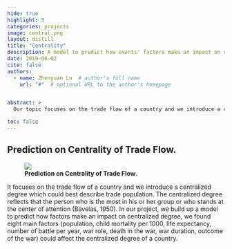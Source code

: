 ```yaml
---
hide: true
highlight: 5
categories: projects
image: central.png
layout: distill
title: "Centrality"
description: A model to predict how events' factors make an impact on centrality of countries' trade flow.
date: 2019-06-02
cite: false
authors:
  - name: Zhenyuan Lu  # author's full name
    url: "#"  # optional URL to the author's homepage


abstract: >
  Our topic focuses on the trade flow of a country and we introduce a centralized degree which could best describe trade population. The centralized degree reflects that the person who is the most in his or her group or who stands at the center of attention (Bavelas, 1950). In our project, we build up a model to predict how factors make an impact on centralized degree, we found eight main factors (population, child mortality per 1000, life expectancy, number of battle per year, war role, death in the war, war duration, outcome of the war) could affect the centralized degree of a country.

toc: false
---
```


## Prediction on Centrality of Trade Flow.

<figure>
  <img src="{{ '/assets/projects/central.png' | relative_url }}" />
  <figcaption>
    <strong> Prediction on Centrality of Trade Flow</strong>.
  </figcaption>
</figure>
It focuses on the trade flow of a country and we introduce a centralized degree which could best describe trade population. The centralized degree reflects that the person who is the most in his or her group or who stands at the center of attention (Bavelas, 1950). In our project, we build up a model to predict how factors make an impact on centralized degree, we found eight main factors (population, child mortality per 1000, life expectancy, number of battle per year, war role, death in the war, war duration, outcome of the war) could affect the centralized degree of a country.
